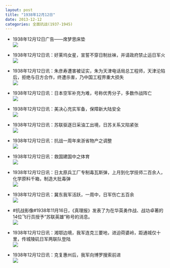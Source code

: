 ```yaml
---
layout: post
title: "1938年12月12日"
date: 2013-12-12
categories: 全面抗战(1937-1945)
---
```


<meta name="referrer" content="no-referrer" />

- 1938年12月12日广告——席梦思床垫 <br/><img src="https://ww2.sinaimg.cn/large/aca367d8jw1ebhbnwdyyyj209a0knn02.jpg" />

- 1938年12月12日讯：好莱坞女星，宣誓不穿日制丝袜，并请政府禁止运日军火 <br/><img src="https://ww1.sinaimg.cn/large/aca367d8jw1ebh9xhzxclj207w0bcabl.jpg" />

- 1938年12月12日讯：朱彦寿遭害被证实，朱为天津电话局总工程师，天津沦陷后，拒绝与日方合作，终遭杀害，乃中国工程界重大损失 <br/><img src="https://ww4.sinaimg.cn/large/aca367d8jw1ebh8723rtij20cs0bvtaf.jpg" />

- 1938年12月12日讯：日本空军补充为难，号称优秀分子，多数作战阵亡 <br/><img src="https://ww3.sinaimg.cn/large/aca367d8jw1ebh6gla8pmj20cs0c40ui.jpg" />

- 1938年12月12日讯：美决心充实军备，保障新大陆安全 <br/><img src="https://ww3.sinaimg.cn/large/aca367d8jw1ebh2zq5tz8j20cs0yigrn.jpg" />

- 1938年12月12日讯：苏联驱逐日采油工出境，日苏关系又陷紧张 <br/><img src="https://ww3.sinaimg.cn/large/aca367d8jw1ebh19c38p4j20cs0lbgpy.jpg" />

- 1938年12月12日讯：抗战一周年来浙省物产之调整 <br/><img src="https://ww3.sinaimg.cn/large/aca367d8jw1ebgzivhyvvj20cs0een2k.jpg" />

- 1938年12月12日讯：救国建国中之体育 <br/><img src="https://ww4.sinaimg.cn/large/aca367d8jw1ebguc21ujmj20cs0fm7am.jpg" />

- 1938年12月12日讯：日太原兵工厂专制毒瓦斯弹，上月到化学技师二百余人，化学原料千箱，制造大批毒弹 <br/><img src="https://ww1.sinaimg.cn/large/aca367d8jw1ebgsl4rwxtj20cs0h5dhl.jpg" />

- 1938年12月12日讯：冀东我军活跃，一周中，日军伤亡五百余 <br/><img src="https://ww3.sinaimg.cn/large/aca367d8jw1ebgquqbdnfj20cs0gcdho.jpg" />

- #抗战影像#1938年11月16日，《真理报》发表了为在华英勇作战、战功卓著的14位飞行员授予“苏联英雄”称号的消息。 <br/><img src="https://ww2.sinaimg.cn/large/aca367d8jw1ebgotthei3j20ca0h4dia.jpg" />

- 1938年12月12日讯：湘鄂边境，我军连克三要地，进迫荷婆岭，距通城仅十里，传城陵矶日军两联队登陆 <br/><img src="https://ww3.sinaimg.cn/large/aca367d8jw1ebglo8c820j20cs0obaez.jpg" />

- 1938年12月12日讯：克复惠州后，我军向博罗搜索前进 <br/><img src="https://ww3.sinaimg.cn/large/aca367d8jw1ebgjwzevk9j20cs1fjtic.jpg" />

